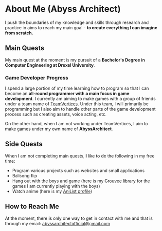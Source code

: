 # About Me (Abyss Architect)

I push the boundaries of my knowledge and skills through research and practice in aims to reach my main goal - **to create everything I can imagine from scratch**.

## Main Quests

My main quest at the moment is my pursuit of a **Bachelor's Degree in Computer Engineering at Drexel University**.

### Game Developer Progress

I spend a large portion of my time learning how to program so that I can become an **all-round programmer with a main focus in game development**. I currently am aiming to make games with a group of friends under a team name of [TeamVertices](teamvertices.org/?theme=dark). Under this team, I will primarily be programming but I also aim to handle other parts of the game development process such as creating assets, voice acting, etc.

On the other hand, when I am not working under TeamVertices, I aim to make games under my own name of **AbyssArchitect**.

## Side Quests

When I am not completing main quests, I like to do the following in my free time:

+ Program various projects such as websites and small applications
+ Balisong flip
+ Hang out with the boys and game (here is my [Grouvee library](https://www.grouvee.com/user/153920-AbyssArchitect/shelves/942766-playing-with-the-boys/) for the games I am currently playing with the boys)
+ Watch anime (here is my [AniList profile](https://anilist.co/user/AbyssArchitect/))

## How to Reach Me
At the moment, there is only one way to get in contact with me and that is through my email: [abyssarchitectofficial@gmail.com](mailto:abyssarchitectofficial@gmail.com)

<!--
**abyss-architect/abyss-architect** is a ✨ _special_ ✨ repository because its `README.md` (this file) appears on your GitHub profile.

Here are some ideas to get you started:

- [X] 🔭 I’m currently working on ...
- [X] 🌱 I’m currently learning ...
- [ ] 👯 I’m looking to collaborate on ...
- [ ] 🤔 I’m looking for help with ...
- [ ] 💬 Ask me about ...
- [X] 📫 How to reach me: ... (needs more ways to reach me)
- [ ] ⚡ Fun fact: ...
-->
